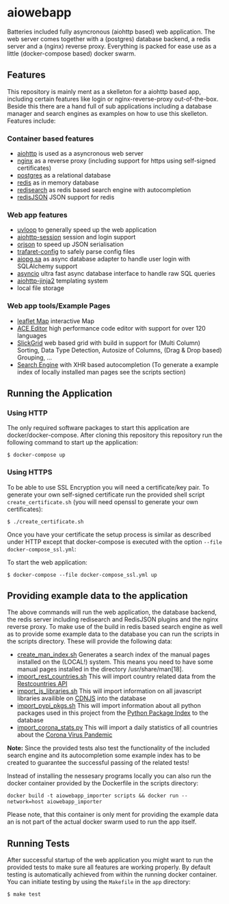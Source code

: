 # aiowebapp

Batteries included fully asyncronous (aiohttp based) web application. The web server comes together with a (postgres) database backend, a redis server and a (nginx) reverse proxy. Everything is packed for ease use as a little (docker-compose based) docker swarm.

## Features

This repository is mainly ment as a skelleton for a aiohttp based app, including certain features like login or nginx-reverse-proxy out-of-the-box. Beside this there are a hand full of sub applications including a database manager and search engines as examples on how to use this skelleton. Features include:

### Container based features
- [aiohttp](https://github.com/aio-libs/aiohttp) is used as a asyncronous web server
- [nginx](http://nginx.org/) as a reverse proxy (including support for https using self-signed certificates)
- [postgres](https://www.postgresql.org/) as a relational database
- [redis](https://redis.io/) as in memory database
- [redisearch](https://github.com/RediSearch/RediSearch) as redis based search engine with autocompletion
- [redisJSON](https://github.com/RedisJSON/RedisJSON) JSON support for redis

### Web app features
- [uvloop](https://github.com/MagicStack/uvloop) to generally speed up the web application
- [aiohttp-session](https://github.com/aio-libs/aiohttp-session) session and login support
- [orjson](https://github.com/ijl/orjson) to speed up JSON serialisation
- [trafaret-config](https://github.com/tailhook/trafaret-config) to safely parse config files
- [aiopg.sa](https://github.com/aio-libs/aiopg) as async database adapter to handle user login with SQLAlchemy support
- [asyncio](https://github.com/MagicStack/asyncpg) ultra fast async database interface to handle raw SQL queries
- [aiohttp-jinja2](https://github.com/aio-libs/aiohttp-jinja2) templating system
- local file storage

### Web app tools/Example Pages
- [leaflet Map](https://github.com/Leaflet/Leaflet) interactive Map
- [ACE Editor](https://ace.c9.io/) high performance code editor with support for over 120 languages
- [SlickGrid](https://github.com/6pac/SlickGrid) web based grid with build in support for (Multi Column) Sorting, Data Type Detection, Autosize of Columns, (Drag & Drop based) Grouping, ...
- [Search Engine](https://github.com/RediSearch/RediSearch) with XHR based autocompletion (To generate a example index of locally installed man pages see the scripts section)

## Running the Application

### Using HTTP

The only required software packages to start this application are docker/docker-compose. After cloning this repository  this repository run the following command to start up the application:

```
$ docker-compose up
```

### Using HTTPS

To be able to use SSL Encryption you will need a certificate/key pair. To generate your own self-signed certificate run the provided shell script ```create_certificate.sh``` (you will need openssl to generate your own certificates):

```
$ ./create_certificate.sh
```

Once you have your certificate the setup process is similar as described under HTTP except that docker-compose is executed with the option ```--file docker-compose_ssl.yml```:

To start the web application:

```
$ docker-compose --file docker-compose_ssl.yml up
```

## Providing example data to the application

The above commands will run the web application, the database backend, the redis server including redisearch and RedisJSON plugins and the nginx reverse proxy. To make use of the build in redis based search engine as well as to provide some example data to the database you can run the scripts in the scripts directory. These will provide the following data:

- [create_man_index.sh](./scripts/create_man_index.sh) Generates a search index of the manual pages installed on the (LOCAL!) system. This means you need to have some manual pages installed in the directory /usr/share/man[18].
- [import_rest_countries.sh](./scripts/import_rest_countries.sh) This will import country related data from the [Restcountries API](https://restcountries.eu/rest/v2/all)
- [import_js_libraries.sh](./scripts/import_js_libraries.sh) This will import information on all javascript libraries availible on [CDNJS](https://api.cdnjs.com/libraries/) into the database
- [import_pypi_pkgs.sh](./scripts/import_pypi_pkgs.sh) This will import information about all python packages used in this project from the [Python Package Index](https://pypi.org/pypi/) to the database
- [import_corona_stats.py](./scripts/import_corona_stats.py) This will import a daily statistics of all countries about the [Corona Virus Pandemic](https://pomber.github.io/covid19/timeseries.json)

**Note:** Since the provided tests also test the functionality of the included search engine and its autocompletion some example index has to be created to guarantee the successful passing of the related tests!

Instead of installing the nessesary programs locally you can also run the docker container provided by the Dockerfile in the scripts directory:

```
docker build -t aiowebapp_importer scripts && docker run --network=host aiowebapp_importer
```

Please note, that this container is only ment for providing the example data an is not part of the actual docker swarm used to run the app itself.

## Running Tests

After successful startup of the web application you might want to run the provided tests to make sure all features are working properly. By default testing is automatically achieved from within the running docker container. You can initiate testing by using the ```Makefile``` in the ```app``` directory:

```
$ make test
```


